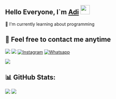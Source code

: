## Hello Everyone, I`m [Adi](https://instagram.com/yuura_hz) <img src="https://github.com/TheDudeThatCode/TheDudeThatCode/blob/master/Assets/Hi.gif" width="30px">

:page_with_curl: I'm currently learning about programming

## 🍟 Feel free to contact me anytime
[<img src="https://img.shields.io/badge/Telegram-%40yuurahz-blue">](https://t.me/yuurahz)
[<img src="https://img.shields.io/badge/Email-yuurahzz@gmail.com-orange">](mailto:yuurahzz@gmail.com)
<a href="https://www.instagram.com/yuura_hz" target="_blank"><img src="https://img.shields.io/badge/Instagram-%23E4405F.svg?&style=flat-square&logo=instagram&logoColor=white" alt="Instagram"></a>
<a href="https://wa.me/6282375933838" target="_blank"><img src="https://img.shields.io/badge/Whatsapp-%808080.svg?&style=flat-square&logo=Whatsapp&logoColor=white" alt="Whatsapp"></a>

<p align="left">
  <a href="https://github.com/YuuraHz"><img src="https://github-readme-stats.vercel.app/api/top-langs?username=YuuraHz&bg_color=30,e96443,904e95&title_color=fff&text_color=fff&hide_border=true&hide_title=false&show_icons=true&layout=compact&langs_count=10" /></a>
</p>

## 📊 GitHub Stats:  
![](https://github-readme-stats.vercel.app/api?username=YuuraHz&theme=tokyonight&hide_border=false&include_all_commits=true&count_private=true)
![](https://github-readme-stats.vercel.app/api/top-langs/?username=YuuraHz&theme=tokyonight&hide_border=false&include_all_commits=true&count_private=true&layout=compaact)
